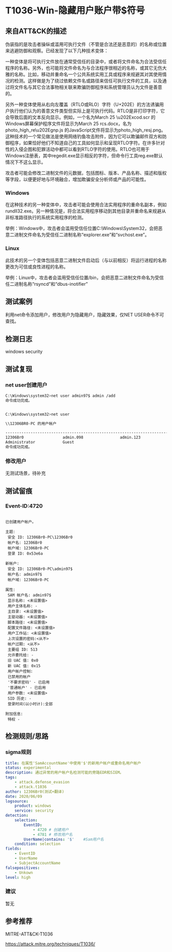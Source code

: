 # T1036-Win-隐藏用户账户带$符号

## 来自ATT&CK的描述

伪装指的是攻击者操纵或滥用可执行文件（不管是合法还是恶意的）的名称或位置来逃避防御和观察。已经发现了以下几种技术变体：

一种变体是将可执行文件放在通常受信任的目录中，或者将文件命名为合法受信任程序的名称。另外，也可能将文件命名为与合法程序很相近的名称，或其它无伤大雅的名称。比如，移动并重命名一个公共系统实用工具或程序来规避其对其使用情况的检测。这样做是为了绕过依赖文件名或路径来信任可执行文件的工具，以及通过将文件名与其它合法事物相关联来欺骗防御程序和系统管理员认为文件是善意的。

另外一种变体使用从右向左覆盖（RTLO或RLO）字符（U+202E）的方法诱骗用户执行他们认为的善意文件类型但实际上是可执行代码。RTLO是非打印字符，它会导致后面的文本反向显示。例如，一个名为March 25 \u202Excod.scr 的Windows屏幕保护程序文件将显示为March 25 rcs.docx，名为 photo_high_re\u202Egnp.js 的JavaScript文件将显示为photo_high_resj.png。这种技术的一个常见做法是使用网络钓鱼攻击附件，因为它可以欺骗邮件双方和防御程序，如果恰好他们不知道自己的工具如何显示和呈现RTLO字符。在许多针对性的入侵企图和犯罪活动中都可以看到RTLO字符的使用。RTLO也可用于Windows注册表，其中regedit.exe显示相反的字符，但命令行工具reg.exe默认情况下不这么显示。

攻击者可能会修改二进制文件的元数据，包括图标、版本、产品名称、描述和版权等字段，以便更好地与环境融合，增加欺骗安全分析师或产品的可能性。

### Windows

在这种技术的另一种变体中，攻击者可能会使用合法实用程序的重命名副本，例如rundll32.exe。另一种情况是，将合法实用程序移动到其他目录并重命名来规避从非标准路径执行的系统实用程序的检测。

举例：Windows中，攻击者会滥用受信任位置C:\Windows\System32，会把恶意二进制文件命名为受信任二进制名称“explorer.exe”和“svchost.exe”。

### Linux

此技术的另一个变体包括恶意二进制文件启动后（与以前相反）将运行进程的名称更改为可信或良性进程的名称。

举例：Linux中，攻击者会滥用受信任位置/bin，会把恶意二进制文件命名为受信任二进制名称“rsyncd”和“dbus-inotifier”

## 测试案例

利用net命令添加用户，修改用户为隐藏用户，隐藏效果，仅NET USER命令不可查找。

## 检测日志

windows security

## 测试复现

### net user创建用户

```bash
C:\Windows\system32>net user admin97$ admin /add
命令成功完成。


C:\Windows\system32>net user

\\12306BR0-PC 的用户帐户

-------------------------------------------------------------------------------
12306Br0                 admin.098                admin.123
Administrator            Guest
命令成功完成。
```

### 修改用户

无测试场景，待补充

## 测试留痕

### Event-ID:4720

```log

已创建用户帐户。

主题:
 安全 ID: 12306Br0-PC\12306Br0
 帐户名: 12306Br0
 帐户域: 12306Br0-PC
 登录 ID: 0x53e6a

新帐户:
 安全 ID: 12306Br0-PC\admin97$
 帐户名: admin97$
 帐户域: 12306Br0-PC

属性:
 SAM 帐户名: admin97$
 显示名称: <未设置值>
 用户主体名称: -
 主目录: <未设置值>
 主驱动器: <未设置值>
 脚本路径: <未设置值>
 配置文件路径: <未设置值>
 用户工作站: <未设置值>
 上次设置的密码:<从不>
 帐户过期: <从不>
 主要组 ID: 513
 允许委托给: -
 旧 UAC 值: 0x0
 新 UAC 值: 0x15
 用户帐户控制:
 已禁用的帐户
 '不要求密码' - 已启用
 '普通帐户' - 已启用
 用户参数: <未设置值>
 SID 历史: -
 登录时间(以小时计):全部

附加信息:
 特权 -
```

## 检测规则/思路

### sigma规则

```yml
title: 在属性'SamAccountName'中使用'$'的新用户帐户或重命名用户帐户
status: experimental
description: 通过异常的用户帐户名检测可能的旁路EDR和SIEM。
tags:
    - attack.defense_evasion
    - attack.t1036
author: 12306Br0(测试+翻译)
date: 2020/06/09
logsource:
    product: windows
    service: security
detection:
    selection:
        EventID:
            - 4720 # 创建用户
            - 4781 # 修改用户名
        UserName|contains: '$'    #Sam用户名
    condition: selection
fields:
    - EventID
    - UserName
    - SubjectAccountName
falsepositives:
    - Unkown
level: high
```

### 建议

暂无

## 参考推荐

MITRE-ATT&CK-T1036

<https://attack.mitre.org/techniques/T1036/>
